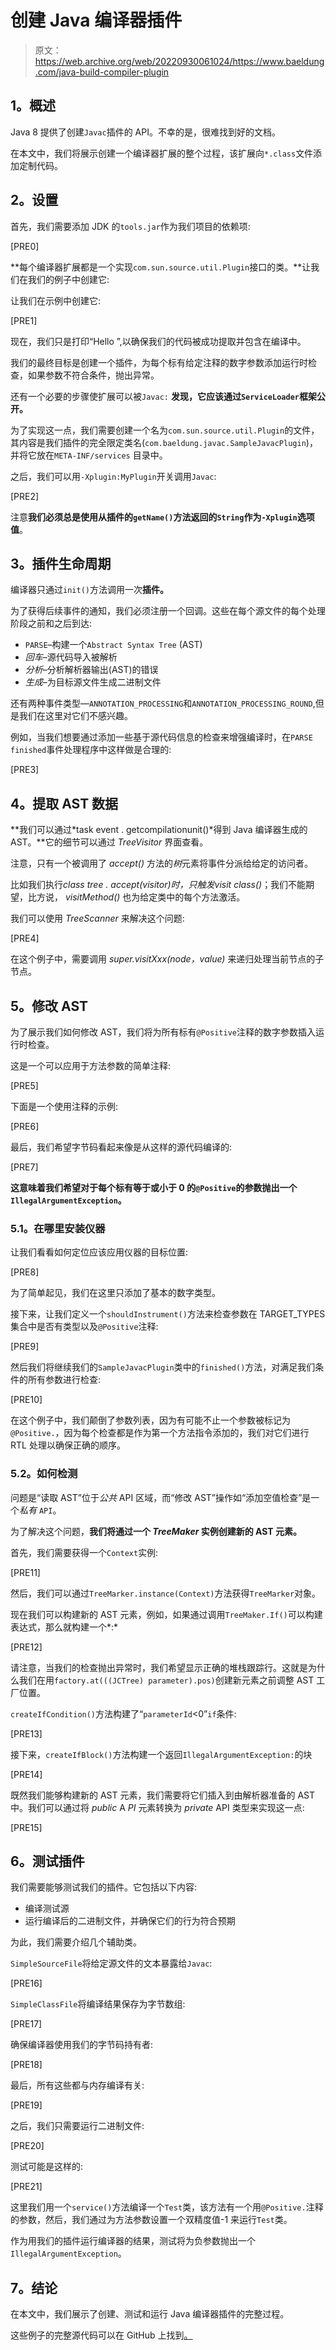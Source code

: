 # 创建 Java 编译器插件

> 原文：<https://web.archive.org/web/20220930061024/https://www.baeldung.com/java-build-compiler-plugin>

## **1。概述**

Java 8 提供了创建`Javac`插件的 API。不幸的是，很难找到好的文档。

在本文中，我们将展示创建一个编译器扩展的整个过程，该扩展向`*.class`文件添加定制代码。

## **2。设置**

首先，我们需要添加 JDK 的`tools.jar`作为我们项目的依赖项:

[PRE0]

**每个编译器扩展都是一个实现`com.sun.source.util.Plugin`接口的类。**让我们在我们的例子中创建它:

让我们在示例中创建它:

[PRE1]

现在，我们只是打印“Hello ”,以确保我们的代码被成功提取并包含在编译中。

我们的最终目标是创建一个插件，为每个标有给定注释的数字参数添加运行时检查，如果参数不符合条件，抛出异常。

还有一个必要的步骤使扩展可以被`Javac:` **发现，它应该通过`ServiceLoader`框架公开。**

为了实现这一点，我们需要创建一个名为`com.sun.source.util.Plugin`的文件，其内容是我们插件的完全限定类名(`com.baeldung.javac.SampleJavacPlugin`)，并将它放在`META-INF/services` 目录中。

之后，我们可以用`-Xplugin:MyPlugin`开关调用`Javac`:

[PRE2]

注意**我们必须总是使用从插件的`getName()`方法返回的`String`作为`-Xplugin`选项值**。

## **3。插件生命周期**

编译器只通过`init()`方法调用一次**插件。**

为了获得后续事件的通知，我们必须注册一个回调。这些在每个源文件的每个处理阶段之前和之后到达:

*   `PARSE`–构建一个`Abstract Syntax Tree` (AST)
*   *回车*–源代码导入被解析
*   *分析*–分析解析器输出(AST)的错误
*   *生成*–为目标源文件生成二进制文件

还有两种事件类型—`ANNOTATION_PROCESSING`和`ANNOTATION_PROCESSING_ROUND`,但是我们在这里对它们不感兴趣。

例如，当我们想要通过添加一些基于源代码信息的检查来增强编译时，在`PARSE finished`事件处理程序中这样做是合理的:

[PRE3]

## **4。提取 AST 数据**

**我们可以通过*task event . getcompilationunit()*得到 Java 编译器生成的 AST。**它的细节可以通过 *TreeVisitor* 界面查看。

注意，只有一个被调用了 *accept()* 方法的*树*元素将事件分派给给定的访问者。

比如我们执行*class tree . accept(visitor)*时，只触发*visit class()*；我们不能期望，比方说， *visitMethod()* 也为给定类中的每个方法激活。

我们可以使用 *TreeScanner* 来解决这个问题:

[PRE4]

在这个例子中，需要调用 *super.visitXxx(node，value)* 来递归处理当前节点的子节点。

## **5。修改 AST**

为了展示我们如何修改 AST，我们将为所有标有`@Positive`注释的数字参数插入运行时检查。

这是一个可以应用于方法参数的简单注释:

[PRE5]

下面是一个使用注释的示例:

[PRE6]

最后，我们希望字节码看起来像是从这样的源代码编译的:

[PRE7]

**这意味着我们希望对于每个标有等于或小于 0 的`@Positive`的参数抛出一个`IllegalArgumentException`。**

### **5.1。在哪里安装仪器**

让我们看看如何定位应该应用仪器的目标位置:

[PRE8]

为了简单起见，我们在这里只添加了基本的数字类型。

接下来，让我们定义一个`shouldInstrument()`方法来检查参数在 TARGET_TYPES 集合中是否有类型以及`@Positive`注释:

[PRE9]

然后我们将继续我们的`SampleJavacPlugin`类中的`finished()`方法，对满足我们条件的所有参数进行检查:

[PRE10]

在这个例子中，我们颠倒了参数列表，因为有可能不止一个参数被标记为`@Positive.`，因为每个检查都是作为第一个方法指令添加的，我们对它们进行 RTL 处理以确保正确的顺序。

### 5.2。如何检测

问题是“读取 AST”位于*公共* API 区域，而“修改 AST”操作如“添加空值检查”是一个*私有* `API`。

为了解决这个问题，**我们将通过一个 *TreeMaker* 实例创建新的 AST 元素。**

首先，我们需要获得一个`Context`实例:

[PRE11]

然后，我们可以通过`TreeMarker.instance(Context)`方法获得`TreeMarker`对象。

现在我们可以构建新的 AST 元素，例如，如果通过调用`TreeMaker.If()`可以构建表达式，那么就构建一个*:*

[PRE12]

请注意，当我们的检查抛出异常时，我们希望显示正确的堆栈跟踪行。这就是为什么我们在用`factory.at(((JCTree) parameter).pos)`创建新元素之前调整 AST 工厂位置。

`createIfCondition()`方法构建了“`parameterId`<0”`if`条件:

[PRE13]

接下来，`createIfBlock()`方法构建一个返回`IllegalArgumentException:`的块

[PRE14]

既然我们能够构建新的 AST 元素，我们需要将它们插入到由解析器准备的 AST 中。我们可以通过将 *public* A *PI* 元素转换为 *private* API 类型来实现这一点:

[PRE15]

## **6。测试插件**

我们需要能够测试我们的插件。它包括以下内容:

*   编译测试源
*   运行编译后的二进制文件，并确保它们的行为符合预期

为此，我们需要介绍几个辅助类。

`SimpleSourceFile`将给定源文件的文本暴露给`Javac`:

[PRE16]

`SimpleClassFile`将编译结果保存为字节数组:

[PRE17]

确保编译器使用我们的字节码持有者:

[PRE18]

最后，所有这些都与内存编译有关:

[PRE19]

之后，我们只需要运行二进制文件:

[PRE20]

测试可能是这样的:

[PRE21]

这里我们用一个`service()`方法编译一个`Test`类，该方法有一个用`@Positive.`注释的参数，然后，我们通过为方法参数设置一个双精度值-1 来运行`Test`类。

作为用我们的插件运行编译器的结果，测试将为负参数抛出一个`IllegalArgumentException`。

## **7。结论**

在本文中，我们展示了创建、测试和运行 Java 编译器插件的完整过程。

这些例子的完整源代码可以在 GitHub 上找到[。](https://web.archive.org/web/20220701021033/https://github.com/eugenp/tutorials/tree/master/core-java-modules/core-java-sun)